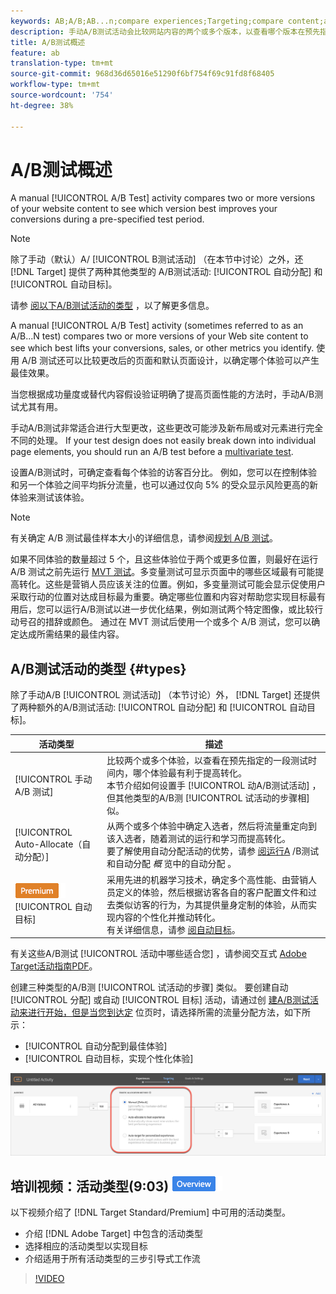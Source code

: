 ```yaml
---
keywords: AB;A/B;AB...n;compare experiences;Targeting;compare content;auto-target;auto-allocate
description: 手动A/B测试活动会比较网站内容的两个或多个版本，以查看哪个版本在预先指定的测试期内能够最佳地提高转化率。
title: A/B测试概述
feature: ab
translation-type: tm+mt
source-git-commit: 968d36d65016e51290f6bf754f69c91fd8f68405
workflow-type: tm+mt
source-wordcount: '754'
ht-degree: 38%

---
```



# A/B测试概述

A manual [!UICONTROL A/B Test] activity compares two or more versions of your website content to see which version best improves your conversions during a pre-specified test period.

>[!NOTE]
>
>除了手动（默认）A/ [!UICONTROL B测试活动] （在本节中讨论）之外，还 [!DNL Target] 提供了两种其他类型的  A/B测试活动: [!UICONTROL 自动分配] 和 [!UICONTROL 自动目标]。
>
>请参 [阅以下A/B测试活动的类型](#types) ，以了解更多信息。

A manual [!UICONTROL A/B Test] activity (sometimes referred to as an A/B...N test) compares two or more versions of your Web site content to see which best lifts your conversions, sales, or other metrics you identify. 使用 A/B 测试还可以比较更改后的页面和默认页面设计，以确定哪个体验可以产生最佳效果。

当您根据成功量度或替代内容假设验证明确了提高页面性能的方法时，手动A/B测试尤其有用。

手动A/B测试非常适合进行大型更改，这些更改可能涉及新布局或对元素进行完全不同的处理。 If your test design does not easily break down into individual page elements, you should run an A/B test before a [multivariate test](/help/c-activities/c-multivariate-testing/multivariate-testing.md).

设置A/B测试时，可确定查看每个体验的访客百分比。 例如，您可以在控制体验和另一个体验之间平均拆分流量，也可以通过仅向 5% 的受众显示风险更高的新体验来测试该体验。

>[!NOTE]
>
>有关确定 A/B 测试最佳样本大小的详细信息，请参阅[规划 A/B 测试](/help/c-activities/t-test-ab/sample-size-determination.md)。

如果不同体验的数量超过 5 个，且这些体验位于两个或更多位置，则最好在运行 A/B 测试之前先运行 [MVT 测试](/help/c-activities/c-multivariate-testing/multivariate-testing.md)。多变量测试可显示页面中的哪些区域最有可能提高转化。这些是营销人员应该关注的位置。例如，多变量测试可能会显示促使用户采取行动的位置对达成目标最为重要。确定哪些位置和内容对帮助您实现目标最有用后，您可以运行A/B测试以进一步优化结果，例如测试两个特定图像，或比较行动号召的措辞或颜色。 通过在 MVT 测试后使用一个或多个 A/B 测试，您可以确定达成所需结果的最佳内容。

## A/B测试活动的类型 {#types}

除了手动A/B [!UICONTROL 测试活动] （本节讨论）外， [!DNL Target] 还提供了两种额外的A/B测试活动: [!UICONTROL 自动分配] 和 [!UICONTROL 自动目标]。

| 活动类型 | 描述 |
| --- | --- |
| [!UICONTROL 手动 A/B 测试] | 比较两个或多个体验，以查看在预先指定的一段测试时间内，哪个体验最有利于提高转化。<br>本节介绍如何设置手 [!UICONTROL 动A/B测试活动] ，但其他类型的A/B测 [!UICONTROL 试活动的步骤相] 似。 |
| [!UICONTROL Auto-Allocate（自动分配）] | 从两个或多个体验中确定入选者，然后将流量重定向到该入选者，随着测试的运行和学习而提高转化。<br>要了解使用自动分配活动的优势，请参 [阅运行A](/help/c-activities/t-test-ab/sample-size-determination.md#auto-allocate) /B测试和自动分配 *概* 览中的自动分配 [](/help/c-activities/automated-traffic-allocation/automated-traffic-allocation.md)。 |
| ![高级徽章](/help/assets/premium.png)[!UICONTROL 自动目标] | 采用先进的机器学习技术，确定多个高性能、由营销人员定义的体验，然后根据访客各自的客户配置文件和过去类似访客的行为，为其提供量身定制的体验，从而实现内容的个性化并推动转化。<br>有关详细信息，请参 [阅自动目标](/help/c-activities/auto-target/auto-target-to-optimize.md)。 |

有关这些A/B测试 [!UICONTROL 活动中哪些适合您] ，请参阅交互式 [Adobe Target活动指南PDF](/help/c-activities/target-activities-guide.md)。

创建三种类型的A/B测 [!UICONTROL 试活动的步骤] 类似。 要创建自动 [!UICONTROL 分配] 或自动 [!UICONTROL 目标] 活动，请通过创 [建A/B测试活动来进行开始，但是当您到达定](/help/c-activities/t-test-ab/t-test-create-ab/test-create-ab.md) 位页时，请选择所需的流量分配方法，如下所示：

* [!UICONTROL 自动分配到最佳体验]
* [!UICONTROL 自动目标，实现个性化体验]

![流量分配方法设置](/help/c-activities/t-test-ab/t-test-create-ab/assets/traffic-allocation-method.png)

## 培训视频：活动类型(9:03) ![概述徽章](/help/assets/overview.png)

以下视频介绍了 [!DNL Target Standard/Premium] 中可用的活动类型。

* 介绍 [!DNL Adobe Target] 中包含的活动类型
* 选择相应的活动类型以实现目标
* 介绍适用于所有活动类型的三步引导式工作流

>[!VIDEO](https://video.tv.adobe.com/v/17386)
